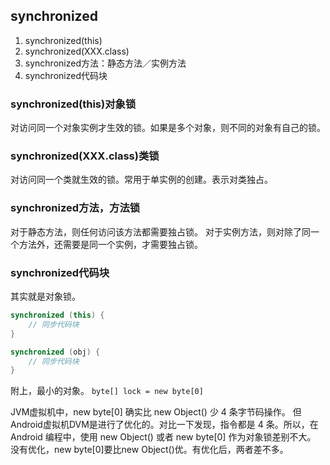 ## synchronized

1. synchronized(this)
2. synchronized(XXX.class)
3. synchronized方法：静态方法／实例方法
4. synchronized代码块


### synchronized(this)对象锁

对访问同一个对象实例才生效的锁。如果是多个对象，则不同的对象有自己的锁。

### synchronized(XXX.class)类锁

对访问同一个类就生效的锁。常用于单实例的创建。表示对类独占。

### synchronized方法，方法锁

对于静态方法，则任何访问该方法都需要独占锁。
对于实例方法，则对除了同一个方法外，还需要是同一个实例，才需要独占锁。

### synchronized代码块

其实就是对象锁。

```java
synchronized (this) {
	// 同步代码块
}

synchronized (obj) {
	// 同步代码块
}
```

附上，最小的对象。
`byte[] lock = new byte[0]`

JVM虚拟机中，new byte[0] 确实比 new Object() 少 4 条字节码操作。
但Android虚拟机DVM是进行了优化的。对比一下发现，指令都是 4 条。所以，在 Android 编程中，使用 new Object() 或者 new byte[0] 作为对象锁差别不大。
没有优化，new byte[0]要比new Object()优。有优化后，两者差不多。
